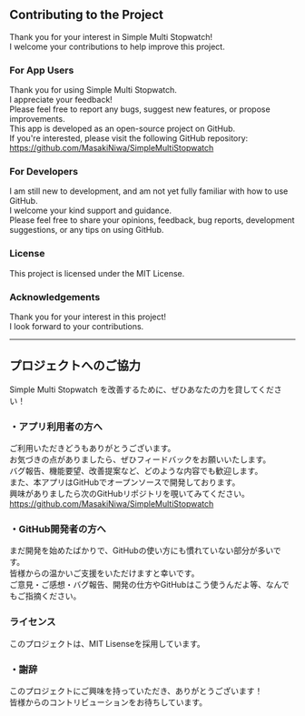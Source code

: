 ## Contributing to the Project

Thank you for your interest in Simple Multi Stopwatch!  
I welcome your contributions to help improve this project.

### For App Users

Thank you for using Simple Multi Stopwatch.  
I appreciate your feedback!  
Please feel free to report any bugs, suggest new features, or propose improvements.  
This app is developed as an open-source project on GitHub.  
If you're interested, please visit the following GitHub repository:  
https://github.com/MasakiNiwa/SimpleMultiStopwatch

### For Developers

I am still new to development, and am not yet fully familiar with how to use GitHub.  
I welcome your kind support and guidance.  
Please feel free to share your opinions, feedback, bug reports, development suggestions, or any tips on using GitHub.

### License
This project is licensed under the MIT License.

### Acknowledgements
Thank you for your interest in this project!  
I look forward to your contributions.

---

## プロジェクトへのご協力

Simple Multi Stopwatch を改善するために、ぜひあなたの力を貸してください！

### ・アプリ利用者の方へ

ご利用いただきどうもありがとうございます。  
お気づきの点がありましたら、ぜひフィードバックをお願いいたします。  
バグ報告、機能要望、改善提案など、どのような内容でも歓迎します。  
また、本アプリはGitHubでオープンソースで開発しております。  
興味がありましたら次のGitHubリポジトリを覗いてみてください。  
https://github.com/MasakiNiwa/SimpleMultiStopwatch

### ・GitHub開発者の方へ

まだ開発を始めたばかりで、GitHubの使い方にも慣れていない部分が多いです。  
皆様からの温かいご支援をいただけますと幸いです。  
ご意見・ご感想・バグ報告、開発の仕方やGitHubはこう使うんだよ等、なんでもご指摘ください。

### ライセンス

このプロジェクトは、MIT Lisenseを採用しています。

### ・謝辞

このプロジェクトにご興味を持っていただき、ありがとうございます！  
皆様からのコントリビューションをお待ちしています。